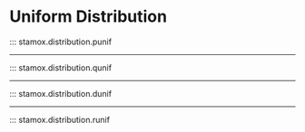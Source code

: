 # Uniform Distribution

::: stamox.distribution.punif

---

::: stamox.distribution.qunif

---

::: stamox.distribution.dunif

---

::: stamox.distribution.runif


